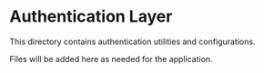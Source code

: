 # Authentication Layer

This directory contains authentication utilities and configurations.

Files will be added here as needed for the application.

